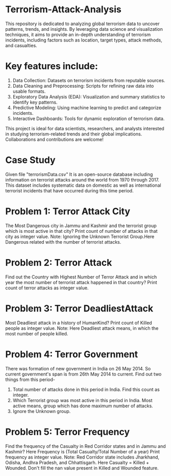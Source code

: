 # Terrorism-Attack-Analysis
This repository is dedicated to analyzing global terrorism data to uncover patterns, trends, and insights. By leveraging data science and visualization techniques, it aims to provide an in-depth understanding of terrorism incidents, including factors such as location, target types, attack methods, and casualties.
# Key features include:

1. Data Collection: Datasets on terrorism incidents from reputable sources.
2. Data Cleaning and Preprocessing: Scripts for refining raw data into usable formats.
3. Exploratory Data Analysis (EDA): Visualization and summary statistics to identify key patterns.
4. Predictive Modeling: Using machine learning to predict and categorize incidents.
5. Interactive Dashboards: Tools for dynamic exploration of terrorism data.

This project is ideal for data scientists, researchers, and analysts interested in studying terrorism-related trends and their global implications. Collaborations and contributions are welcome!

# Case Study
Given file "terrorismData.csv" It is an open-source database including information on terrorist attacks around the world from 1970 through 2017. This dataset includes systematic data on domestic as well as international terrorist incidents that have occurred during this time period.

# Problem 1: Terror Attack City
The Most Dangerous city in Jammu and Kashmir and the terrorist group which is most active in that city?
Print count of number of attacks in that city as integer value.
Note: Ignoring the Unknown Terrorist Group.Here Dangerous related with the number of
terrorist attacks.

# Problem 2: Terror Attack
Find out the Country with Highest Number of Terror Attack and in which year the most number of terrorist attack happened in that country?
Print count of terror attacks as integer value.

# Problem 3: Terror DeadliestAttack
Most Deadliest attack in a history of HumanKind?
Print count of Killed people as integer value.
Note: Here Deadliest attack means, in which the most number of people killed.

# Problem 4: Terror Government
There was formation of new government in India on 26 May 2014. So current government's span is from 26th May 2014 to current. Find out two things from this period-
1. Total number of attacks done in this period in India. Find this count as integer.
2. Which Terrorist group was most active in this period in India. Most active means, group which has done maximum number of attacks.
3. Ignore the Unknown group.

# Problem 5: Terror Frequency
Find the frequency of the Casualty in Red Corridor states and in Jammu and Kashmir?
Here Frequency is (Total Casualty/Total Number of a year)
Print frequency as integer value.
Note: Red Corridor state includes Jharkhand, Odisha, Andhra Pradesh, and Chhattisgarh. Here Casualty = Killed + Wounded. Don't fill the nan value present in Killed and Wounded feature.
